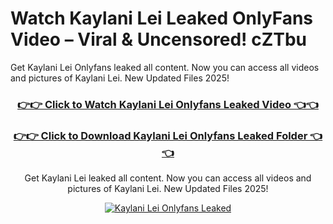 # Watch Kaylani Lei Leaked OnlyFans Video – Viral & Uncensored! cZTbu

Get Kaylani Lei Onlyfans leaked all content. Now you can access all videos and pictures of Kaylani Lei. New Updated Files 2025!  
<div align="center">
  
### [👉👉 Click to Watch Kaylani Lei Onlyfans Leaked Video 👈👈](https://links2leaks.com/kaylanilei)  
### [👉👉 Click to Download Kaylani Lei Onlyfans Leaked Folder 👈👈](https://links2leaks.com/kaylanilei)  

Get Kaylani Lei leaked all content. Now you can access all videos and pictures of Kaylani Lei. New Updated Files 2025!  

[![Kaylani Lei Onlyfans Leaked](https://i.ibb.co/93hzkbrt/l2l.gif)](https://links2leaks.com/kaylanilei)  

</div>
